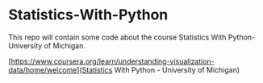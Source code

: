 # Statistics-With-Python
This repo will contain some code about the course Statistics With Python-University of Michigan.

[https://www.coursera.org/learn/understanding-visualization-data/home/welcome](Statistics With Python - University of Michigan)
